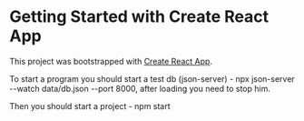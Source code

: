 # Getting Started with Create React App

This project was bootstrapped with [Create React App](https://github.com/facebook/create-react-app).

To start a program you should start a test db (json-server) - npx json-server --watch data/db.json --port 8000, after loading you need to stop him.

Then you should start a project - npm start
